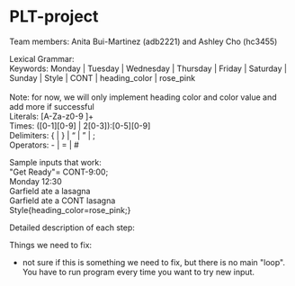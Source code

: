 # PLT-project
Team members: Anita Bui-Martinez (adb2221) and Ashley Cho (hc3455)

Lexical Grammar: <br/>
Keywords: Monday | Tuesday | Wednesday | Thursday | Friday | Saturday | Sunday | Style | CONT | heading_color | rose_pink <br/>  
Note: for now, we will only implement heading color and color value and add more if successful <br/>
Literals: [A-Za-z0-9  ]+ <br/>
Times: ([0-1][0-9] | 2[0-3]):[0-5][0-9] <br/>
Delimiters:  { | } | “ | ” | ;  <br/>
Operators: - | = | # <br/>

Sample inputs that work: <br/>
"Get Ready"= CONT-9:00; <br/>
Monday 12:30 <br/>
Garfield ate a lasagna <br/>
Garfield ate a CONT lasagna <br/> 
Style{heading_color=rose_pink;} <br/>

Detailed description of each step: <br/>


Things we need to fix: <br/>
- not sure if this is something we need to fix, but there is no main "loop". You have to run program every time you want to try new input. <br/>

